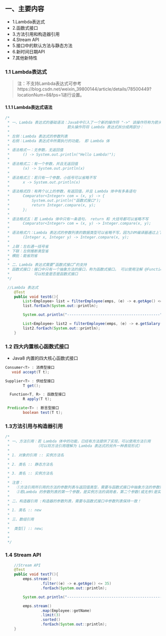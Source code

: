 
## 一、主要内容
- 1.Lambda表达式
- 2.函数式接口
- 3.方法引用和构造器引用
- 4.Stream API
- 5.接口中的默认方法与静态方法
- 6.新时间日期API
- 7.其他新特性

### 1.1 Lambda表达式
> 注：不支持Lambda表达式可参考https://blog.csdn.net/weixin_39800144/article/details/78500449?locationNum=8&fps=1进行设置。
#### 1.1.1 Lambda表达式语法
```java
/*
 * 一、Lambda 表达式的基础语法：Java8中引入了一个新的操作符 "->" 该操作符称为箭头操作符或 Lambda 操作符
 * 						    箭头操作符将 Lambda 表达式拆分成两部分：
 * 
 * 左侧：Lambda 表达式的参数列表
 * 右侧：Lambda 表达式中所需执行的功能， 即 Lambda 体
 * 
 * 语法格式一：无参数，无返回值
 * 		() -> System.out.println("Hello Lambda!");
 * 
 * 语法格式二：有一个参数，并且无返回值
 * 		(x) -> System.out.println(x)
 * 
 * 语法格式三：若只有一个参数，小括号可以省略不写
 * 		x -> System.out.println(x)
 * 
 * 语法格式四：有两个以上的参数，有返回值，并且 Lambda 体中有多条语句
 *		Comparator<Integer> com = (x, y) -> {
 *			System.out.println("函数式接口");
 *			return Integer.compare(x, y);
 *		};
 *
 * 语法格式五：若 Lambda 体中只有一条语句， return 和 大括号都可以省略不写
 * 		Comparator<Integer> com = (x, y) -> Integer.compare(x, y);
 * 
 * 语法格式六：Lambda 表达式的参数列表的数据类型可以省略不写，因为JVM编译器通过上下文推断出，数据类型，即“类型推断”
 * 		(Integer x, Integer y) -> Integer.compare(x, y);
 * 
 * 上联：左右遇一括号省
 * 下联：左侧推断类型省
 * 横批：能省则省
 * 
 * 二、Lambda 表达式需要“函数式接口”的支持
 * 函数式接口：接口中只有一个抽象方法的接口，称为函数式接口。 可以使用注解 @FunctionalInterface 修饰
 * 			 可以检查是否是函数式接口
 */
```
```java
 //Lambda 表达式
    @Test
    public void test6(){
        List<Employee> list = filterEmployee(emps, (e) -> e.getAge() <= 35);
        list.forEach(System.out::println);

        System.out.println("------------------------------------------");

        List<Employee> list2 = filterEmployee(emps, (e) -> e.getSalary() >= 5000);
        list2.forEach(System.out::println);
    }
```
### 1.2 四大内置核心函数式接口
 - Java8 内置的四大核心函数式接口
 ```java
Consumer<T> : 消费型接口
	void accept(T t);
 ```

```java
Supplier<T> : 供给型接口
  		T get(); 
```

```java
  Function<T, R> : 函数型接口
  		R apply(T t);
 ```
```java
 Predicate<T> : 断言型接口
		boolean test(T t);
```
### 1.3方法引用与构造器引用

```java
/*
 * 一、方法引用：若 Lambda 体中的功能，已经有方法提供了实现，可以使用方法引用
 * 			  （可以将方法引用理解为 Lambda 表达式的另外一种表现形式）
 * 
 * 1. 对象的引用 :: 实例方法名
 * 
 * 2. 类名 :: 静态方法名
 * 
 * 3. 类名 :: 实例方法名
 * 
 * 注意：
 * 	 ①方法引用所引用的方法的参数列表与返回值类型，需要与函数式接口中抽象方法的参数列表和返回值类型保持一致！
 * 	 ②若Lambda 的参数列表的第一个参数，是实例方法的调用者，第二个参数(或无参)是实例方法的参数时，格式： ClassName::MethodName
 * 
 * 二、构造器引用 :构造器的参数列表，需要与函数式接口中参数列表保持一致！
 * 
 * 1. 类名 :: new
 * 
 * 三、数组引用
 * 
 * 	类型[] :: new;
 * 
 * 
 */
 ```

### 1.4 Stream API
```java
    //Stream API
    @Test
    public void test7(){
        emps.stream()
                .filter((e) -> e.getAge() <= 35)
                .forEach(System.out::println);

        System.out.println("----------------------------------------------");

        emps.stream()
                .map(Employee::getName)
                .limit(3)
                .sorted()
                .forEach(System.out::println);
    }
```

